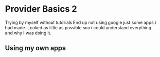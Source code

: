 # Provider Basics 2

Trying by myself without tutorials
End up not using google just some apps i had made.
Looked as little as possible soo i could understand everything and why I was doing it.

## Using my own apps 
